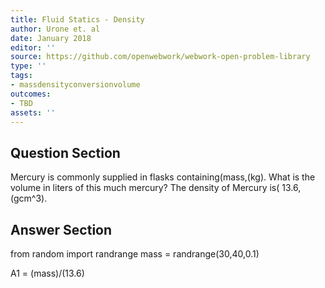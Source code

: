 ```yaml
---
title: Fluid Statics - Density
author: Urone et. al
date: January 2018
editor: ''
source: https://github.com/openwebwork/webwork-open-problem-library
type: ''
tags:
- massdensityconversionvolume
outcomes:
- TBD
assets: ''
---
```


## Question Section 

Mercury is commonly supplied in flasks containing(mass,(kg). What is the volume in liters of this much mercury? The density of Mercury is( 13.6,(gcm^3).


## Answer Section

from random import randrange
mass = randrange(30,40,0.1)

A1 = (mass)/(13.6)